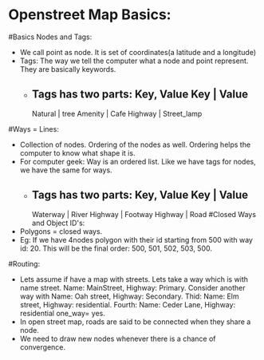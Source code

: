 Openstreet Map Basics:
====================

#Basics Nodes and Tags:
* We call point as node. It is set of coordinates(a latitude and a longitude)
* Tags: The way we tell the computer what a node and point represent. They are basically keywords. 
	* Tags has two parts: Key, Value
		Key       |     Value 
		---------------------
		Natural   | 	tree
		Amenity   | 	Cafe 
		Highway   | 	Street_lamp
		
#Ways = Lines: 
* Collection of nodes. Ordering of the nodes as well. Ordering helps the computer to know what shape it is. 
* For computer geek: Way is an ordered list. Like we have tags for nodes, we have the same for ways.
	* Tags has two parts: Key, Value
		Key       |     Value 
		-----------------------
		Waterway  | 	River
		Highway   | 	Footway
		Highway   | 	Road 
#Closed Ways and Object ID's:
* Polygons = closed ways.
* Eg: If we have 4nodes polygon with their id starting from 500 with way id: 20. This will be the final order: 500, 501, 502, 503, 500.

#Routing: 
* Lets assume if have a map with streets. Lets take a way which is with name street. Name: MainStreet, Highway: Primary.  Consider another way with Name: Oah street, Highway: Secondary. Thid: Name: Elm street, Highway: residential. Fourth: Name: Ceder Lane, Highway: residential one_way= yes.
* In open street map, roads are said to be connected when they share a node.
* We need to draw new nodes whenever there is a chance of convergence.


